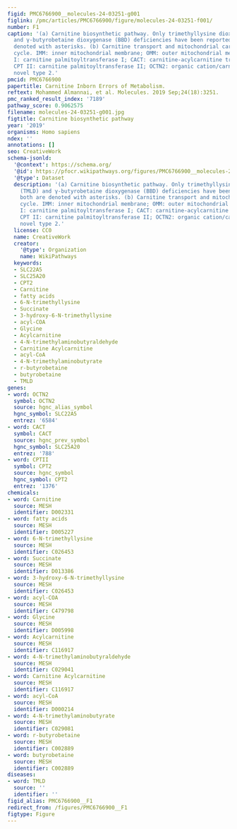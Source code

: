 ```yaml
---
figid: PMC6766900__molecules-24-03251-g001
figlink: /pmc/articles/PMC6766900/figure/molecules-24-03251-f001/
number: F1
caption: '(a) Carnitine biosynthetic pathway. Only trimethyllysine dioxygenase (TMLD)
  and γ-butyrobetaine dioxygenase (BBD) deficiencies have been reported; both are
  denoted with asterisks. (b) Carnitine transport and mitochondrial carnitine–acylcarnitine
  cycle. IMM: inner mitochondrial membrane; OMM: outer mitochondrial membrane; CPT
  I: carnitine palmitoyltransferase I; CACT: carnitine-acylcarnitine translocase;
  CPT II: carnitine palmitoyltransferase II; OCTN2: organic cation/carnitine transporter
  novel type 2.'
pmcid: PMC6766900
papertitle: Carnitine Inborn Errors of Metabolism.
reftext: Mohammed Almannai, et al. Molecules. 2019 Sep;24(18):3251.
pmc_ranked_result_index: '7189'
pathway_score: 0.9062575
filename: molecules-24-03251-g001.jpg
figtitle: Carnitine biosynthetic pathway
year: '2019'
organisms: Homo sapiens
ndex: ''
annotations: []
seo: CreativeWork
schema-jsonld:
  '@context': https://schema.org/
  '@id': https://pfocr.wikipathways.org/figures/PMC6766900__molecules-24-03251-g001.html
  '@type': Dataset
  description: '(a) Carnitine biosynthetic pathway. Only trimethyllysine dioxygenase
    (TMLD) and γ-butyrobetaine dioxygenase (BBD) deficiencies have been reported;
    both are denoted with asterisks. (b) Carnitine transport and mitochondrial carnitine–acylcarnitine
    cycle. IMM: inner mitochondrial membrane; OMM: outer mitochondrial membrane; CPT
    I: carnitine palmitoyltransferase I; CACT: carnitine-acylcarnitine translocase;
    CPT II: carnitine palmitoyltransferase II; OCTN2: organic cation/carnitine transporter
    novel type 2.'
  license: CC0
  name: CreativeWork
  creator:
    '@type': Organization
    name: WikiPathways
  keywords:
  - SLC22A5
  - SLC25A20
  - CPT2
  - Carnitine
  - fatty acids
  - 6-N-trimethyllysine
  - Succinate
  - 3-hydroxy-6-N-trimethyllysine
  - acyl-COA
  - Glycine
  - Acylcarnitine
  - 4-N-trimethylaminobutyraldehyde
  - Carnitine Acylcarnitine
  - acyl-CoA
  - 4-N-trimethylaminobutyrate
  - r-butyrobetaine
  - butyrobetaine
  - TMLD
genes:
- word: OCTN2
  symbol: OCTN2
  source: hgnc_alias_symbol
  hgnc_symbol: SLC22A5
  entrez: '6584'
- word: CACT
  symbol: CACT
  source: hgnc_prev_symbol
  hgnc_symbol: SLC25A20
  entrez: '788'
- word: CPTII
  symbol: CPT2
  source: hgnc_symbol
  hgnc_symbol: CPT2
  entrez: '1376'
chemicals:
- word: Carnitine
  source: MESH
  identifier: D002331
- word: fatty acids
  source: MESH
  identifier: D005227
- word: 6-N-trimethyllysine
  source: MESH
  identifier: C026453
- word: Succinate
  source: MESH
  identifier: D013386
- word: 3-hydroxy-6-N-trimethyllysine
  source: MESH
  identifier: C026453
- word: acyl-COA
  source: MESH
  identifier: C479798
- word: Glycine
  source: MESH
  identifier: D005998
- word: Acylcarnitine
  source: MESH
  identifier: C116917
- word: 4-N-trimethylaminobutyraldehyde
  source: MESH
  identifier: C029041
- word: Carnitine Acylcarnitine
  source: MESH
  identifier: C116917
- word: acyl-CoA
  source: MESH
  identifier: D000214
- word: 4-N-trimethylaminobutyrate
  source: MESH
  identifier: C029081
- word: r-butyrobetaine
  source: MESH
  identifier: C002889
- word: butyrobetaine
  source: MESH
  identifier: C002889
diseases:
- word: TMLD
  source: ''
  identifier: ''
figid_alias: PMC6766900__F1
redirect_from: /figures/PMC6766900__F1
figtype: Figure
---
```


